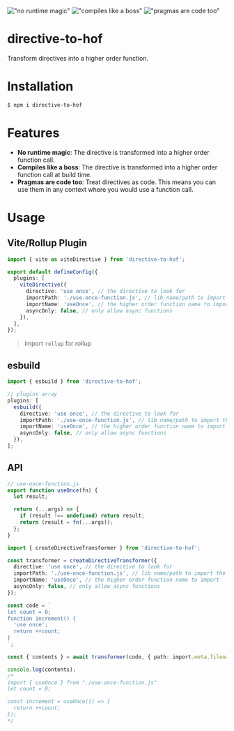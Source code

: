 !["no runtime magic"](https://img.shields.io/badge/runtime-magic--free-success?style=flat-square)
!["compiles like a boss"](https://img.shields.io/badge/compiles-like%20a%20boss-blueviolet?style=flat-square)
!["pragmas are code too"](https://img.shields.io/badge/%22use%20once%22-actually%20means%20something-yellow?style=flat-square)

# directive-to-hof

Transform directives into a higher order function.

# Installation

```sh
$ npm i directive-to-hof
```

# Features

- **No runtime magic**: The directive is transformed into a higher order function call.
- **Compiles like a boss**: The directive is transformed into a higher order function call at build time.
- **Pragmas are code too**: Treat directives as code. This means you can use them in any context where you would use a function call.

# Usage

## Vite/Rollup Plugin

```ts
import { vite as viteDirective } from 'directive-to-hof';

export default defineConfig({
  plugins: [
    viteDirective({
      directive: 'use once', // the directive to look for
      importPath: './use-once-function.js', // lib name/path to import the higher order function from
      importName: 'useOnce', // the higher order function name to import
      asyncOnly: false, // only allow async functions
    }),
  ],
});
```

> import `rollup` for rollup

## esbuild

```ts
import { esbuild } from 'directive-to-hof';

// plugins array
plugins: [
  esbuild({
    directive: 'use once', // the directive to look for
    importPath: './use-once-function.js', // lib name/path to import the higher order function from
    importName: 'useOnce', // the higher order function name to import
    asyncOnly: false, // only allow async functions
  }),
];
```

## API

```js
// use-once-function.js
export function useOnce(fn) {
  let result;

  return (...args) => {
    if (result !== undefined) return result;
    return (result = fn(...args));
  };
}
```

```ts
import { createDirectiveTransformer } from 'directive-to-hof';

const transformer = createDirectiveTransformer({
  directive: 'use once', // the directive to look for
  importPath: './use-once-function.js', // lib name/path to import the higher order function from
  importName: 'useOnce', // the higher order function name to import
  asyncOnly: false, // only allow async functions
});

const code = `
let count = 0;
function increment() {
  'use once';
  return ++count;
}
`;

const { contents } = await transformer(code, { path: import.meta.filename });

console.log(contents);
/*
import { useOnce } from "./use-once-function.js"
let count = 0;

const increment = useOnce(() => {
  return ++count;
});
*/
```
